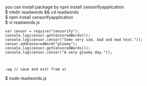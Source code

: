 you can install package by npm install censorifyapplication  
$ mkdir readwords && cd readwords  
$ npm install censorifyapplication  
$ vi readwords.js  

    var censor = require("censorify");  
    console.log(censor.getCensoredWords());  
    console.log(censor.censor("Some very sad, bad and mad text."));  
    censor.addCensoredWord("gloomy");  
    console.log(censor.getCensoredWords());  
    console.log(censor.censor("A very gloomy day."));  
      
    
    
    :wq // save and exit from vi  
$ node readwords.js  
